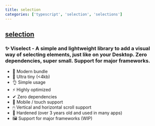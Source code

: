 ```yaml
---
title: selection
categories: ['typescript', 'selection', 'selections']
---
```

## [selection](https://github.com/Simonwep/selection)

### ✨ Viselect - A simple and lightweight library to add a visual way of selecting elements, just like on your Desktop. Zero dependencies, super small. Support for major frameworks.

* 🌟 Modern bundle
* 🔩 Ultra tiny (<4kb)
* 👌 Simple usage
* ⚡ Highly optimized
* ✔ Zero dependencies
* 📱 Mobile / touch support
* 🖱 Vertical and horizontal scroll support
* 💪 Hardened (over 3 years old and used in many apps)
* 🖼 Support for major frameworks (WIP)
